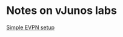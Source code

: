 # Notes on vJunos labs #
[Simple EVPN setup](https://github.com/vsi-fi/network-stuff/tree/main/evpn)
